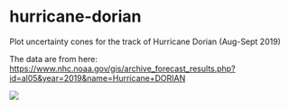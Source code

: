 # hurricane-dorian
Plot uncertainty cones for the track of Hurricane Dorian (Aug-Sept 2019)

The data are from here: https://www.nhc.noaa.gov/gis/archive_forecast_results.php?id=al05&year=2019&name=Hurricane+DORIAN

<img src="dorian.gif">
